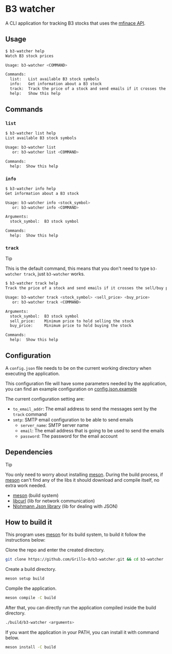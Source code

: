 # B3 watcher

A CLI application for tracking B3 stocks that uses the [mfinace API][mfinace].

## Usage

```sh
$ b3-watcher help
Watch B3 stock prices

Usage: b3-watcher <COMMAND>

Commands:
  list:   List available B3 stock symbols
  info:   Get information about a B3 stock
  track:  Track the price of a stock and send emails if it crosses the sell/buy price
  help:   Show this help
```

## Commands

### `list`

```sh
$ b3-watcher list help
List available B3 stock symbols

Usage: b3-watcher list
   or: b3-watcher list <COMMAND>

Commands:
  help:  Show this help
```

### `info`

```sh
$ b3-watcher info help
Get information about a B3 stock

Usage: b3-watcher info <stock_symbol>
   or: b3-watcher info <COMMAND>

Arguments:
  stock_symbol:  B3 stock symbol

Commands:
  help:  Show this help
```

### `track`

>[!TIP]
> This is the default command, this means that you don't need to type
> `b3-watcher track`, just `b3-watcher` works.

```sh
$ b3-watcher track help
Track the price of a stock and send emails if it crosses the sell/buy price

Usage: b3-watcher track <stock_symbol> <sell_price> <buy_price>
   or: b3-watcher track <COMMAND>

Arguments:
  stock_symbol:  B3 stock symbol
  sell_price:    Minimum price to hold selling the stock
  buy_price:     Minimum price to hold buying the stock

Commands:
  help:  Show this help
```

## Configuration

A `config.json` file needs to be on the current working directory when executing
the application.

This configuration file will have some parameters needed by the application, you
can find an example configuration on
[config.json.example](./config.json.example)

The current configuration setting are:

- `to_email_addr`: The email address to send the messages sent by the `track`
  command
- `smtp`: SMTP email configuration to be able to send emails
    - `server_name`: SMTP server name
    - `email`: The email address that is going to be used to send the emails
    - `password`: The password for the email account

## Dependencies

>[!TIP]
> You only need to worry about installing [meson][]. During the build process,
> if [meson][] can't find any of the libs it should download and compile itself,
> no extra work needed.

- [meson][] (build system)
- [libcurl][] (lib for network communication)
- [Nlohmann Json library][nlohmann-json] (lib for dealing with JSON)

## How to build it

This program uses [meson][] for its build system, to build it follow the
instructions below:

Clone the repo and enter the created directory.

```sh
git clone https://github.com/Grillo-0/b3-watcher.git && cd b3-watcher
```

Create a build directory.

```sh
meson setup build
```

Compile the application.

```sh
meson compile -C build
```

After that, you can directly run the application compiled inside the build
directory.

```sh
./build/b3-watcher <arguments>
```

If you want the application in your PATH, you can install it with command below.

```sh
meson install -C build
```

[meson]: https://mesonbuild.com/
[libcurl]: https://curl.se/libcurl/
[nlohmann-json]: https://github.com/nlohmann/json
[mfinace]: https://mfinance.com.br/swagger/index.html
